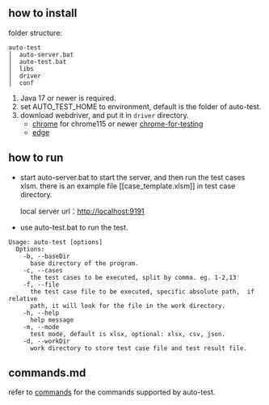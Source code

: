 ## how to install

folder structure:
```
auto-test
│  auto-server.bat
│  auto-test.bat
│  libs
│  driver
│  conf
```

1. Java 17 or newer is required.
2. set AUTO_TEST_HOME to environment, default is the folder of auto-test.
3. download webdriver, and put it in `driver` directory.
   - [chrome](https://chromedriver.chromium.org/downloads) for chrome115 or newer [chrome-for-testing](https://googlechromelabs.github.io/chrome-for-testing/)
   - [edge](https://developer.microsoft.com/en-us/microsoft-edge/tools/webdriver/)

## how to run

- start auto-server.bat to start the server, and then run the test cases xlsm.
  there is an example file [[case_template.xlsm]] in test case directory.

  local server url：[http://localhost:9191](http://localhost:9191)

- use auto-test.bat to run the test.
```
Usage: auto-test [options]
  Options:
    -b, --baseDir
      base directory of the program.
    -c, --cases
      the test cases to be executed, split by comma. eg. 1-2,13
    -f, --file
      the test case file to be executed, specific absolute path,  if relative
      path, it will look for the file in the work directory.
    -h, --help
      help message
    -m, --mode
      test mode, default is xlsx, optional: xlsx, csv, json.
    -d, --workDir
      work directory to store test case file and test result file.
```

## commands.md

refer to [commands](doc/commands.md) for the commands supported by auto-test.
